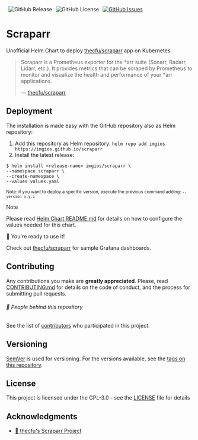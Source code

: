 <p>
  <img alt="GitHub Release" src="https://img.shields.io/github/v/release/imgios/scraparr" hspace="6px" vspace="2px">
  <img alt="GitHub License" src="https://img.shields.io/github/license/imgios/scraparr" vspace="2px">
  <a href="https://github.com/imgios/scraparr/issues"><img alt="GitHub Issues" src="https://img.shields.io/github/issues/imgios/scraparr" hspace="6px" vspace="2px"></a>
</p>

# Scraparr

Unofficial Helm Chart to deploy [thecfu/scraparr](https://github.com/thecfu/scraparr) app on Kubernetes.

> Scraparr is a Prometheus exporter for the *arr suite (Sonarr, Radarr, Lidarr, etc.). It provides metrics that can be scraped by Prometheus to monitor and visualize the health and performance of your *arr applications.
>
> — [thecfu/scraparr](https://github.com/thecfu/scraparr)

## Deployment

The installation is made easy with the GitHub repository also as Helm repository:

1. Add this repository as Helm repository: `helm repo add imgios https://imgios.github.io/scraparr`
2. Install the latest release:

```shell
$ helm install <release-name> imgios/scraparr \
--namespace scraparr \
--create-namespace \
--values values.yaml
```

<sup>Note: if you want to deploy a specific version, execute the previous command adding: <code>--version x.y.z</code></sup>

> [!NOTE]  
> Please read [Helm Chart README.md](https://github.com/imgios/scraparr/blob/main/scraparr/README.md) for details on how to configure the values needed for this chart.

🚀 You're ready to use it!

Check out [thecfu/scraparr](https://github.com/thecfu/scraparr/tree/main/dashboards) for sample Grafana dashboards.

## Contributing

Any contributions you make are **greatly appreciated**. Please, read [CONTRIBUTING.md](https://github.com/imgios/scraparr/blob/main/CONTRIBUTING.md) for details on the code of conduct, and the process for submitting pull requests.

###### 👥 People behind this repository

See the list of [contributors](https://github.com/imgios/scraparr/contributors) who participated in this project.

## Versioning

[SemVer](http://semver.org/) is used for versioning. For the versions available, see the [tags on this repository](https://github.com/imgios/scraparr/tags).

## License

This project is licensed under the GPL-3.0 - see the [LICENSE](LICENSE) file for details

## Acknowledgments

- [🐛 thecfu's Scraparr Project](https://github.com/thecfu/scraparr)
